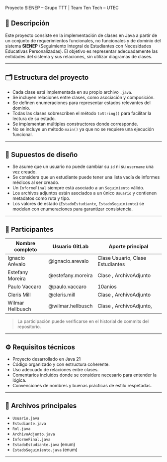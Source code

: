 Proyecto SIENEP – Grupo TTT | Team Ten Tech – UTEC

## 📘 Descripción

Este proyecto consiste en la implementación de clases en Java a partir de un conjunto de requerimientos funcionales, no funcionales y de dominio del sistema **SIENEP** (Seguimiento Integral de Estudiantes con Necesidades Educativas Personalizadas). El objetivo es representar adecuadamente las entidades del sistema y sus relaciones, sin utilizar diagramas de clases.

---

## 🗂️ Estructura del proyecto

- Cada clase está implementada en su propio archivo `.java`.
- Se incluyen relaciones entre clases, como asociación y composición.
- Se definen enumeraciones para representar estados relevantes del dominio.
- Todas las clases sobrescriben el método `toString()` para facilitar la lectura de su estado.
- Se implementan múltiples constructores donde corresponde.
- No se incluye un método `main()` ya que no se requiere una ejecución funcional.

---

## 📐 Supuestos de diseño

- Se asume que un usuario no puede cambiar su `id` ni su `username` una vez creado.
- Se considera que un estudiante puede tener una lista vacía de informes médicos al ser creado.
- Un `InformeFinal` siempre está asociado a un `Seguimiento` válido.
- Los archivos adjuntos están asociados a un único `Usuario` y contienen metadatos como ruta y tipo.
- Los valores de estado (`EstadoEstudiante`, `EstadoSeguimiento`) se modelan con enumeraciones para garantizar consistencia.

---

## 👥 Participantes

| Nombre completo     | Usuario GitLab       | Aporte principal           	       |
|-----------------------------|--------------------------|-----------------------------------------------|
| Ignacio Arévalo     	| @ignacio.arevalo   | Clase Usuario, Clase Estudiantes |
| Estefany Moreira    	| @estefany.moreira | Clase , ArchivoAdjunto 	       |
| Paulo Vaccaro   	| @paulo.vaccaro     | 10anios 			       |
| Cleris Mill    		| @cleris.mill             | Clase , ArchivoAdjunto                  |
| Wilmar Hellbusch     | @wilmar.hellbusch  | Clase , ArchivoAdjunto,                 |


> La participación puede verificarse en el historial de commits del repositorio.

---

## ⚙️ Requisitos técnicos

- Proyecto desarrollado en Java 21
- Código organizado y con estructura coherente.
- Uso adecuado de relaciones entre clases.
- Comentarios incluidos donde se considere necesario para entender la lógica.
- Convenciones de nombres y buenas prácticas de estilo respetadas.

---

## 📁 Archivos principales

- `Usuario.java`  
- `Estudiante.java`  
- `Rol.java`  
- `ArchivoAdjunto.java`  
- `InformeFinal.java`  
- `EstadoEstudiante.java` (enum)  
- `EstadoSeguimiento.java` (enum)

---
